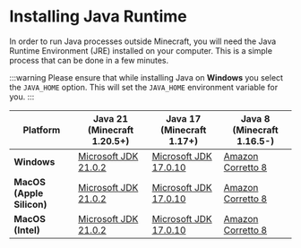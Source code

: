 # Installing Java Runtime
In order to run Java processes outside Minecraft, you will need the Java Runtime Environment (JRE) installed on your computer. This is a simple process that can be done in a few minutes.

:::warning
Please ensure that while installing Java on **Windows** you select the `JAVA_HOME` option. This will set the `JAVA_HOME` environment variable for you.
:::

| Platform             | Java 21 (Minecraft 1.20.5+)                                                                                | Java 17 (Minecraft 1.17+)                                                                                 | Java 8 (Minecraft 1.16.5-)                                                                                 |
|----------------------|------------------------------------------------------------------------------------------------------------|------------------------------------------------------------------------------------------------------------|------------------------------------------------------------------------------------------------------------|
| **Windows**           | [Microsoft JDK 21.0.2](https://aka.ms/download-jdk/microsoft-jdk-21.0.2-windows-x64.msi)                   | [Microsoft JDK 17.0.10](https://aka.ms/download-jdk/microsoft-jdk-17.0.10-windows-x64.msi)                   | [Amazon Corretto 8](https://corretto.aws/downloads/latest/amazon-corretto-8-x64-windows-jdk.msi)            |
| **MacOS (Apple Silicon)** | [Microsoft JDK 21.0.2](https://aka.ms/download-jdk/microsoft-jdk-21.0.2-macos-aarch64.pkg)               | [Microsoft JDK 17.0.10](https://aka.ms/download-jdk/microsoft-jdk-17.0.10-macos-aarch64.pkg)                 | [Amazon Corretto 8](https://corretto.aws/downloads/latest/amazon-corretto-8-aarch64-macos-jdk.pkg)           |
| **MacOS (Intel)**     | [Microsoft JDK 21.0.2](https://aka.ms/download-jdk/microsoft-jdk-21.0.2-macos-x64.pkg)                      | [Microsoft JDK 17.0.10](https://aka.ms/download-jdk/microsoft-jdk-17.0.10-macos-x64.pkg)                     | [Amazon Corretto 8](https://corretto.aws/downloads/latest/amazon-corretto-8-x64-macos-jdk.pkg)               |
